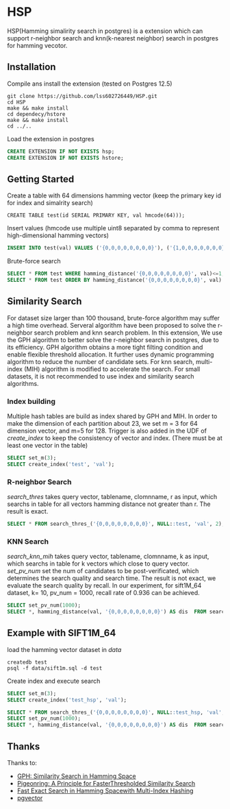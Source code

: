 # HSP

HSP(Hamming simalirity search in postgres) is a extension which can support r-neighbor search  and knn(k-nearest neighbor) search in postgres for hamming vecotor.

## Installation

Compile ans install the extension (tested on Postgres 12.5)

```shell
git clone https://github.com/lss602726449/HSP.git
cd HSP 
make && make install 
cd dependecy/hstore
make && make install
cd ../..
```

Load the extension in postgres

```sql
CREATE EXTENSION IF NOT EXISTS hsp;
CREATE EXTENSION IF NOT EXISTS hstore;
```

## Getting Started

Create a table with 64 dimensions hamming vector (keep the primary key id for index and simalrity search)

```
CREATE TABLE test(id SERIAL PRIMARY KEY, val hmcode(64)));
```

Insert values (hmcode use multiple uint8 separated by comma to represent high-dimensional hamming vectors)

```sql
INSERT INTO test(val) VALUES ('{0,0,0,0,0,0,0,0}'), ('{1,0,0,0,0,0,0,0}'), ('{1,1,0,0,0,0,0,0}');
```

Brute-force search

```sql
SELECT * FROM test WHERE hamming_distance('{0,0,0,0,0,0,0,0}', val)<=1; -- r-neighbor search 
SELECT * FROM test ORDER BY hamming_distance('{0,0,0,0,0,0,0,0}', val) limit 2; -- knn search
```

## Similarity Search

For dataset size larger than 100 thousand, brute-force algorithm may suffer a high time overhead. Serveral algorithm have been proposed to solve the r-neighbor search problem and knn search problem. In this extension, We use the GPH algorithm to better solve the r-neighbor search in postgres, due to its efficiency. GPH algorithm obtains a more tight filting condition and enable flexible threshold allocation. It further uses dynamic programming algorithm to reduce the number of candidate sets. For knn search, multi-index (MIH) algorithm is modified to accelerate the search. For small datasets, it is not recommended to use index and similarity search algorithms.

### Index building

Multiple hash tables are build as index shared by GPH and MIH. In order to make the dimension of each partition about 23, we set m = 3 for 64 dimension vector, and m=5 for  128. Trigger is also added in the UDF of *create_index* to keep the consistency of vector and index. (There must be at least one vector in the table)

```sql
SELECT set_m(3);
SELECT create_index('test', 'val');
```

### R-neighbor Search

*search_thres* takes query vector, tablename, clomnname, r as input, which searchs in table for all vectors hamming distance not greater than r. The result is exact.

```sql
SELECT * FROM search_thres_('{0,0,0,0,0,0,0,0}', NULL::test, 'val', 2);
```

### KNN Search

*search_knn_mih*  takes query vector, tablename, clomnname, k as input, which searchs in table for k vectors which close to query vector. *set_pv_num* set the num of candidates to be post-verificated, which determines the search quality and search time. The result is not exact, we evaluate the search quality by recall. In our experiment, for sift1M_64 dataset, k= 10,   pv_num = 1000, recall rate of  0.936 can be achieved.

```sql
SELECT set_pv_num(1000);
SELECT *, hamming_distance(val, '{0,0,0,0,0,0,0,0}') AS dis  FROM search_knn_mih('{0,0,0,0,0,0,0,0}', NULL::test, 'val', 10);
```

## Example with SIFT1M_64

load the hamming vector dataset in *data*

```shell
createdb test
psql -f data/sift1m.sql -d test
```

Create index and execute search

```sql
SELECT set_m(3);
SELECT create_index('test_hsp', 'val');

SELECT * FROM search_thres_('{0,0,0,0,0,0,0,0}', NULL::test_hsp, 'val', 2);
SELECT set_pv_num(1000);
SELECT *, hamming_distance(val, '{0,0,0,0,0,0,0,0}') AS dis  FROM search_knn_mih('{0,0,0,0,0,0,0,0}', NULL::test_hsp, 'val', 10);
```

## Thanks

Thanks to:

* [GPH: Similarity Search in Hamming Space](https://ieeexplore.ieee.org/document/8509234)
* [Pigeonring: A Principle for FasterThresholded Similarity Search](http://www.vldb.org/pvldb/vol12/p28-qin.pdf)
* [Fast Exact Search in Hamming Spacewith Multi-Index Hashing](https://arxiv.org/pdf/1307.2982.pdf)
* [pgvector](https://github.com/pgvector/pgvector)

